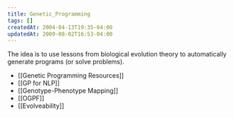 ```yaml
---
title: Genetic_Programming
tags: []
createdAt: 2004-04-13T19:35-04:00
updatedAt: 2009-08-02T16:53-04:00
---
```


The idea is to use lessons from biological evolution theory to automatically generate programs (or solve problems).

* [[Genetic Programming Resources]]
* [[GP for NLP]]
* [[Genotype-Phenotype Mapping]]
* [[OGPF]]
* [[Evolveability]]

